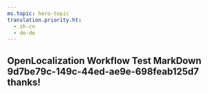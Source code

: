 ```yaml
---
ms.topic: hero-topic
translation.priority.ht: 
  - zh-cn
  - de-de
---
```

## OpenLocalization Workflow Test MarkDown 9d7be79c-149c-44ed-ae9e-698feab125d7 thanks!
